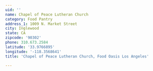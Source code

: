 ```yaml
---
uid: ''
name: Chapel of Peace Lutheran Church
category: Food Pantry
address_1: 1009 N. Market Street
city: Inglewood
state: CA
zipcode: '90302'
phone: 310.673.2584
latitude: '33.9766895'
longitude: '-118.3568641'
title: 'Chapel of Peace Lutheran Church, Food Oasis Los Angeles'

---
```

